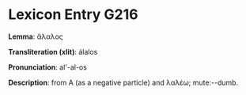 # Lexicon Entry G216

**Lemma**: ἄλαλος

**Transliteration (xlit)**: álalos

**Pronunciation**: al'-al-os

**Description**:
from Α (as a negative particle) and λαλέω; mute:--dumb.
